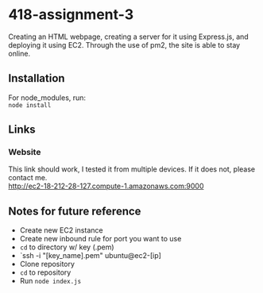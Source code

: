# 418-assignment-3
Creating an HTML webpage, creating a server for it using Express.js, and deploying it using EC2. Through the use of pm2, the site is able to stay online.

## Installation
For node_modules, run:  
`node install`

## Links
### Website
This link should work, I tested it from multiple devices. If it does not, please contact me.  
http://ec2-18-212-28-127.compute-1.amazonaws.com:9000 

## Notes for future reference
- Create new EC2 instance
- Create new inbound rule for port you want to use 
- `cd` to directory w/ key (.pem)
- `ssh -i "[key_name].pem" ubuntu@ec2-[ip]
- Clone repository
- `cd` to repository
- Run `node index.js`
